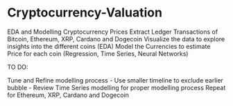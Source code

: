 # Cryptocurrency-Valuation
EDA and Modelling Cryptocurrency Prices
Extract Ledger Transactions of Bitcoin, Ethereum, XRP, Cardano and Dogecoin
Visualize the data to explore insights into the different coins (EDA)
Model the Currencies to estimate Price for each coin (Regression, Time Series, Neural Networks)

TO DO:

Tune and Refine modelling process
	 - Use smaller timeline to exclude earlier bubble
	 - Review Time Series modelling for proper modelling process
Repeat for Ethereum, XRP, Cardano and Dogecoin